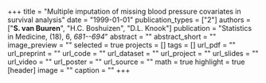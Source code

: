 +++
title = "Multiple imputation of missing blood pressure covariates in survival analysis"
date = "1999-01-01"
publication_types = ["2"]
authors = ["**S. van Buuren**", "H.C. Boshuizen", "D.L. Knook"]
publication = "Statistics in Medicine, (18), 6, _681--694_"
abstract = ""
abstract_short = ""
image_preview = ""
selected = true
projects = []
tags = []
url_pdf = ""
url_preprint = ""
url_code = ""
url_dataset = ""
url_project = ""
url_slides = ""
url_video = ""
url_poster = ""
url_source = ""
math = true
highlight = true
[header]
image = ""
caption = ""
+++
